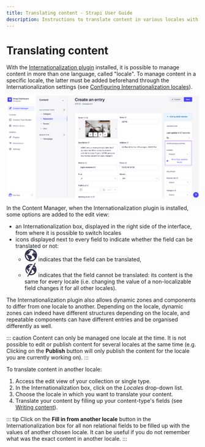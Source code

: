 ```yaml
---
title: Translating content - Strapi User Guide
description: Instructions to translate content in various locales with i18n plugin
---
```


# Translating content

With the [Internationalization plugin](/user-docs/latest/plugins/strapi-plugins.md#internationalization-plugin) installed, it is possible to manage content in more than one language, called "locale". To manage content in a specific locale, the latter must be added beforehand through the Internationalization settings (see [Configuring Internationalization locales](../settings/managing-global-settings.md#configuring-internationalization-locales)).

![Edit view of a localizable content-type](../assets/content-manager/content-manager_translate.png)

In the Content Manager, when the Internationalization plugin is installed, some options are added to the edit view:

- an Internationalization box, displayed in the right side of the interface, from where it is possible to switch locales
- icons displayed next to every field to indicate whether the field can be translated or not:
  - ![World icon](../assets/icons/world.svg) indicates that the field can be translated,
  - ![Striked world icon](../assets/icons/world_striked.svg) indicates that the field cannot be translated: its content is the same for every locale (i.e. changing the value of a non-localizable field changes it for all other locales).

The Internationalization plugin also allows dynamic zones and components to differ from one locale to another. Depending on the locale, dynamic zones can indeed have different structures depending on the locale, and repeatable components can have different entries and be organised differently as well.

::: caution
Content can only be managed one locale at the time. It is not possible to edit or publish content for several locales at the same time (e.g. Clicking on the **Publish** button will only publish the content for the locale you are currently working on).
:::

To translate content in another locale:

1. Access the edit view of your collection or single type.
2. In the Internationalization box, click on the *Locales* drop-down list.
3. Choose the locale in which you want to translate your content.
4. Translate your content by filling up your content-type's fields (see [Writing content](writing-content.md)). 

::: tip
Click on the **Fill in from another locale** button in the Internationalization box for all non relational fields to be filled up with the values of another chosen locale. It can be useful if you do not remember what was the exact content in another locale.
:::